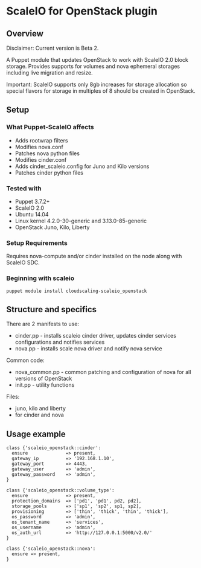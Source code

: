 # ScaleIO for OpenStack plugin

## Overview

Disclaimer: Current version is Beta 2.

A Puppet module that updates OpenStack to work with ScaleIO 2.0 block storage.
Provides supports for volumes and nova ephemeral storages including live migration and resize.

Important: ScaleIO supports only 8gb increases for storage allocation so special flavors for storage in multiples of 8
should be created in OpenStack.

## Setup

### What Puppet-ScaleIO affects

* Adds rootwrap filters
* Modifies nova.conf
* Patches nova python files
* Modifies cinder.conf
* Adds cinder_scaleio.config for Juno and Kilo versions
* Patches cinder python files

### Tested with

* Puppet 3.7.2+
* ScaleIO 2.0
* Ubuntu 14.04
* Linux kernel 4.2.0-30-generic and 3.13.0-85-generic
* OpenStack Juno, Kilo, Liberty

### Setup Requirements

Requires nova-compute and/or cinder installed on the node along with ScaleIO SDC.

### Beginning with scaleio
  ```
  puppet module install cloudscaling-scaleio_openstack
  ```

## Structure and specifics

There are 2 manifests to use:
  * cinder.pp - installs scaleio cinder driver, updates cinder services configurations and notifies services
  * nova.pp   - installs scale nova driver and notify nova service

Common code:
  * nova_common.pp - common patching and configuration of nova for all versions of OpenStack
  * init.pp - utility functions

Files:
  * juno, kilo and liberty
  * for cinder and nova

## Usage example
  ```
  class {'scaleio_openstack::cinder':
    ensure              => present,
    gateway_ip          => '192.168.1.10',
    gateway_port        => 4443,
    gateway_user        => 'admin',
    gateway_password    => 'admin',
  }

  class {'scaleio_openstack::volume_type':
    ensure              => present,
    protection_domains  => ['pd1', 'pd1', pd2, pd2],
    storage_pools       => ['sp1', 'sp2', sp1, sp2],
    provisioning        => ['thin', 'thick', 'thin', 'thick'],
    os_password         => 'admin',
    os_tenant_name      => 'services',
    os_username         => 'admin',
    os_auth_url         => 'http://127.0.0.1:5000/v2.0/'
  }

  class {'scaleio_openstack::nova':
    ensure => present,
  }
  ```
